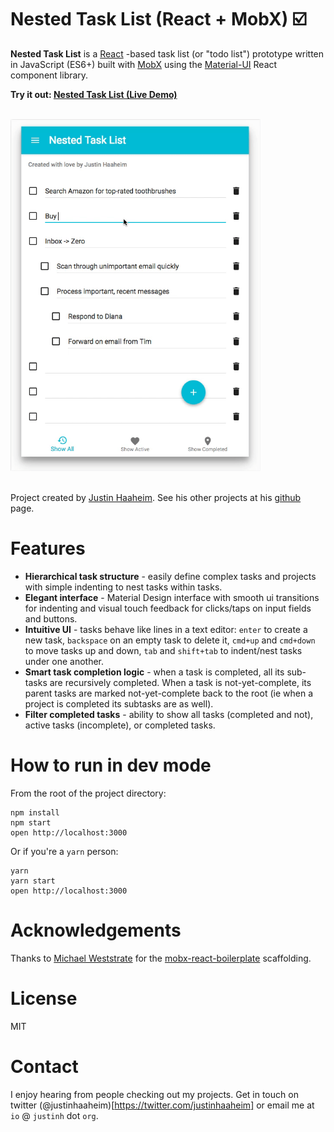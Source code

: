 Nested Task List (React + MobX) ☑️
=====================

**Nested Task List** is a [React](https://facebook.github.io/react) -based task list (or "todo list") prototype written in JavaScript (ES6+) built with [MobX](https://mobxjs.github.io/mobx) using the [Material-UI](http://www.material-ui.com/) React component library.

**Try it out: [Nested Task List (Live Demo)](https://rawgit.com/justinhaaheim/nested-task-list-mobx-react/master/index.html)**

&nbsp;<br />
<img src="./screenshots/Nested Task List demo screengrab.gif" alt="Nested Task List gif demo" width=400 />
&nbsp;<br />
&nbsp;<br />

Project created by [Justin Haaheim](https://github.com/justinhaaheim). See his other projects at his [github](https://github.com/justinhaaheim) page.

# Features

- **Hierarchical task structure** - easily define complex tasks and projects with simple indenting to nest tasks within tasks.
- **Elegant interface** - Material Design interface with smooth ui transitions for indenting and visual touch feedback for clicks/taps on input fields and buttons.
- **Intuitive UI** - tasks behave like lines in a text editor: `enter` to create a new task, `backspace` on an empty task to delete it, `cmd+up` and `cmd+down` to move tasks up and down, `tab` and `shift+tab` to indent/nest tasks under one another.
- **Smart task completion logic** - when a task is completed, all its sub-tasks are recursively completed. When a task is not-yet-complete, its parent tasks are marked not-yet-complete back to the root (ie when a project is completed its subtasks are as well).
- **Filter completed tasks** - ability to show all tasks (completed and not), active tasks (incomplete), or completed tasks.

# How to run in dev mode

From the root of the project directory:

```
npm install
npm start
open http://localhost:3000
```

Or if you're a `yarn` person:

```
yarn
yarn start
open http://localhost:3000
```

# Acknowledgements

Thanks to [Michael Weststrate](https://github.com/mweststrate) for the [mobx-react-boilerplate](https://github.com/mobxjs/mobx-react-boilerplate) scaffolding.

# License

MIT

# Contact

I enjoy hearing from people checking out my projects. Get in touch on twitter (@justinhaaheim)[https://twitter.com/justinhaaheim] or email me at `io` @ `justinh` dot `org`.

